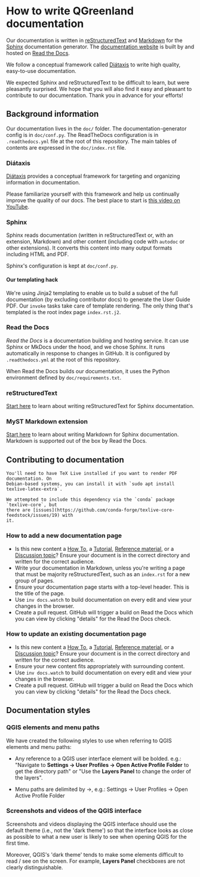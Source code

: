 # How to write QGreenland documentation

Our documentation is written in
[reStructuredText](https://docutils.sourceforge.io/rst.html) and
[Markdown](https://daringfireball.net/projects/markdown/) for the
[Sphinx](https://www.sphinx-doc.org/en/master/) documentation generator. The
[documentation website](https://qgreenland.readthedocs.io/) is built by and hosted on
[Read the Docs](https://readthedocs.org/).

We follow a conceptual framework called [Diátaxis](https://diataxis.fr/) to
write high quality, easy-to-use documentation.

We expected Sphinx and reStructuredText to be difficult to learn, but were
pleasantly surprised. We hope that you will also find it easy and pleasant to
contribute to our documentation. Thank you in advance for your efforts!


## Background information

Our documentation lives in the `doc/` folder. The documentation-generator
config is in `doc/conf.py`. The ReadTheDocs configuration is in
`.readthedocs.yml` file at the root of this repository. The main tables of
contents are expressed in the `doc/index.rst` file.


### Diátaxis

[Diátaxis](https://diataxis.fr/) provides a conceptual framework for targeting
and organizing information in documentation.

Please familiarize yourself with this framework and help us continually improve
the quality of our docs. The best place to start is [this video on
YouTube](https://www.youtube.com/watch?v=t4vKPhjcMZg).


### Sphinx

Sphinx reads documentation (written in reStructuredText or, with an extension, Markdown)
and other content (including code with `autodoc` or other extensions). It converts this
content into many output formats including HTML and PDF.

Sphinx's configuration is kept at `doc/conf.py`.


#### Our templating hack

We're using Jinja2 templating to enable us to build a subset of the full documentation
(by excluding contributor docs) to generate the User Guide PDF. Our `invoke` tasks take
care of template rendering. The only thing that's templated is the root index page
`index.rst.j2`.


### Read the Docs

_Read the Docs_ is a documentation building and hosting service. It can use
Sphinx or MkDocs under the hood, and we chose Sphinx. It runs automatically in
response to changes in GitHub. It is configured by `.readthedocs.yml` at the
root of this repository.

When Read the Docs builds our documentation, it uses the Python environment
defined by `doc/requirements.txt`.


### reStructuredText

[Start
here](https://www.sphinx-doc.org/en/master/usage/restructuredtext/basics.html)
to learn about writing reStructuredText for Sphinx documentation.


### MyST Markdown extension

[Start here](https://myst-parser.readthedocs.io) to learn about writing
Markdown for Sphinx documentation. Markdown is supported out of the box by Read
the Docs.


## Contributing to documentation

```{attention}
You'll need to have TeX Live installed if you want to render PDF documentation. On
Debian-based systems, you can install it with `sudo apt install texlive-latex-extra`.

We attempted to include this dependency via the `conda` package `texlive-core`, but
there are [issues](https://github.com/conda-forge/texlive-core-feedstock/issues/19) with
it.
```

### How to add a new documentation page

* Is this new content a [How To](https://diataxis.fr/how-to-guides/), a
  [Tutorial](https://diataxis.fr/tutorials/), [Reference
  material](https://diataxis.fr/reference/), or a [Discussion
  topic](https://diataxis.fr/explanation/)? Ensure your document is in the
  correct directory and written for the correct audience.
* Write your documentation in Markdown, unless you're writing a page that must
  be majority reStructuredText, such as an `index.rst` for a new group of pages.
* Ensure your documentation page starts with a top-level header. This is the
  title of the page.
* Use `inv docs.watch` to build documentation on every edit and view your
  changes in the browser.
* Create a pull request. GitHub will trigger a build on Read the Docs which you
  can view by clicking "details" for the Read the Docs check.


### How to update an existing documentation page

* Is this new content a [How To](https://diataxis.fr/how-to-guides/), a
  [Tutorial](https://diataxis.fr/tutorials/), [Reference
  material](https://diataxis.fr/reference/), or a [Discussion
  topic](https://diataxis.fr/explanation/)? Ensure your document is in the
  correct directory and written for the correct audience.
* Ensure your new content fits appropriately with surrounding content.
* Use `inv docs.watch` to build documentation on every edit and view your
  changes in the browser.
* Create a pull request. GitHub will trigger a build on Read the Docs which you
  can view by clicking "details" for the Read the Docs check.


## Documentation styles

### QGIS elements and menu paths

We have created the following styles to use when referring to QGIS elements and menu paths:
* Any reference to a QGIS user interface element will be bolded. e.g.: "Navigate to 
  **Settings -> User Profiles -> Open Active Profile Folder** to get the directory path" or 
  "Use the **Layers Panel** to change the order of the layers".

* Menu paths are delimited by ->, e.g.: Settings -> User Profiles -> Open Active Profile Folder

### Screenshots and videos of the QGIS interface

Screenshots and videos displaying the QGIS interface should use the default
theme (i.e., not the 'dark theme') so that the interface looks as close as
possible to what a new user is likely to see when opening QGIS for the first
time.

Moreover, QGIS's 'dark theme' tends to make some elements difficult to read /
see on the screen. For example, **Layers Panel** checkboxes are not clearly
distinguishable.

